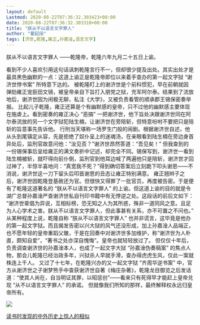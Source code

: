 ```yaml
---
layout: default
Lastmod: 2020-08-22T07:36:32.303423+00:00
date: 2020-08-22T07:36:32.303310+00:00
title: "朕从不以语言文字罪人"
author: "瞿起田"
tags: [济世,乾隆,雍正,孙嘉淦,语言文字]
---
```


朕从不以语言文字罪人 ——乾隆帝，乾隆六年九月二十五日上谕。 

看到不少人喜欢引用这句话讽刺乾隆言行不一，但却很少提及出处。其实出处才是最具黑色幽默的一点：这道上谕正是乾隆帝即位以来着手查办的第一起文字狱 “谢济世悖书案” 所特意下达的。 被乾隆盯上的谢济世是个前科惯犯，早在前朝就因弹劾雍正宠臣田文镜，被皇帝亲自下旨打入朋党之狱，充军阿尔泰。结果到了流放地后，谢济世因为闲极无聊，私注《大学》，又被负责看管的顺承郡王锡保密奏举报。 比起儿子乾隆，雍正还算是个有幽默感的皇帝，只不过他的幽默感主要体现在施虐上。看到密奏的雍正决心 “恶搞” 一把谢济世，他下旨处决跟谢济世同在阿尔泰流放的另一个文字狱犯陆生楠，让谢济世在旁陪斩，但特意吩咐不要把只是陪斩的旨意事先告诉他。 行刑当天堪称一场罗生门般的闹剧。根据谢济世自述，他从头到尾镇定从容，先是拒绝了奴仆呈上的迷魂汤，在亲眼看到陆生楠在旁边身首异处后，监刑官故意问他：“汝见否？”谢济世昂然答道：“吾见矣！” 但我查到的一份锡保事后呈给雍正的满文奏折中记述，却完全不同。锡保写到，谢济世一看到陆生楠被斩，就吓得向前仆倒，监刑官到他耳边喊了两遍他只是陪斩，谢济世才回过神了，半惊半喜地问：“真宽我不死？”得到确切答案后立刻跪下叩头谢恩——不消说，谢济世这一刀下留头后叩首谢恩的丑态让雍正特别满意。 雍正翘辫子之后，谢济世因乾隆登基赦还为官。但很快又得罪了一批官员，再度被告密。于是便有了乾隆这道著名的 “朕从不以语言文字罪人” 的上谕。但这道上谕的目的就是令湖广总督孙嘉淦严查谢济世私自刊印书籍中有无悖逆之处。这段话的前后文如下： “谢济世辈倡为异说，互相标榜，恐无知之人为其所惑，殊非一道同风之意。且足为人心学术之害。朕从不以语言文字罪人，但此事甚有关系，亦不可置之不问也。” 从某种程度上说，乾隆自称 “朕从不以语言文字罪人” 也并非谎言，这毕竟是他办的第一起文字狱。而且揭发告密以兴大狱的风气还没形成，加上孙嘉淦人品端正，也不愿年轻的皇帝重蹈父辙，于是在回奏中对谢济世多加维护，称“谢济世为人朴直，颇知自爱”，“著书之处亦深自愧悔”。皇帝也就轻轻放过了。 但仅仅十年后，负责调查谢济世的孙嘉淦本人，也成了一起文字大狱 “孙嘉淦伪奏稿案” 的焦点人物，那会儿乾隆已经治政多年，兴狱杀人早就手滑，查办得虎虎生风，仅此一案就株连上千人。 又过了十七年，在乾隆兴办的又一起文字狱 “齐周华逆书案” 中，官方从谢济世之子谢梦熊手中查获谢济世自著《梅庄杂著》，乾隆龙目御览之后发话道：“使其人尚在，自当明证其罪，以昭惩创”——看来只有死得早才能赶上皇帝兑现 “从不以语言文字罪人” 的承诺。 但就像我们所知的那样，最终解释权永远归皇帝所有。


![](https://images.weserv.nl/?url=https%3A//img9.doubanio.com/view/status/l/public/55f1f47f5cc1349.webp)


[读书时发现的中外历史上惊人的相似](https://www.douban.com/gallery/topic/32919/)


